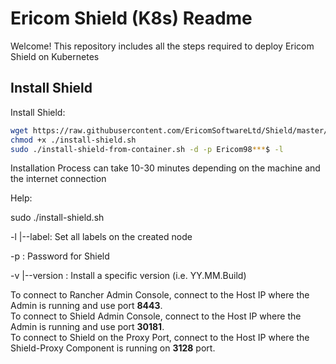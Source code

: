 # Ericom Shield (K8s) Readme

Welcome! This repository includes all the steps required to deploy Ericom Shield on Kubernetes

## Install Shield

Install Shield:

```bash
wget https://raw.githubusercontent.com/EricomSoftwareLtd/Shield/master/Kube/scripts/install-shield.sh
chmod +x ./install-shield.sh
sudo ./install-shield-from-container.sh -d -p Ericom98***$ -l

```
Installation Process can take 10-30 minutes depending on the machine and the internet connection

Help:

sudo ./install-shield.sh

-l |--label: Set all labels on the created node  

-p <PASSWORD>: Password for Shield   

-v |--version <version-name>: Install a specific version (i.e. YY.MM.Build)

To connect to Rancher Admin Console, connect to the Host IP where the Admin is running and use port **8443**.  
To connect to Shield Admin Console, connect to the Host IP where the Admin is running and use port **30181**.  
To connect to Shield on the Proxy Port, connect to the Host IP where the Shield-Proxy Component is running on **3128** port.  
